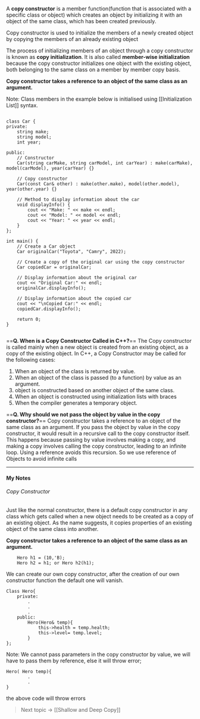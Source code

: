 
A **copy constructor** is a member function(function that is associated with a specific class or object) which creates an object by initializing it with an object of the same class, which has been created previously.

Copy constructor is used to initialize the members of a newly created object by copying the members of an already existing object

The process of initializing members of an object through a copy constructor is known as **copy initialization**. It is also called **member-wise initialization** because the copy constructor initializes one object with the existing object, both belonging to the same class on a member by member copy basis.

 **Copy constructor takes a reference to an object of the same class as an argument.**

Note: Class members in the example below is initialised using [[Initialization List]] syntax.

```

class Car {
private:
    string make;
    string model;
    int year;

public:
    // Constructor
    Car(string carMake, string carModel, int carYear) : make(carMake), model(carModel), year(carYear) {}

    // Copy constructor
    Car(const Car& other) : make(other.make), model(other.model), year(other.year) {}

    // Method to display information about the car
    void displayInfo() {
        cout << "Make: " << make << endl;
        cout << "Model: " << model << endl;
        cout << "Year: " << year << endl;
    }
};

int main() {
    // Create a Car object
    Car originalCar("Toyota", "Camry", 2022);

    // Create a copy of the original car using the copy constructor
    Car copiedCar = originalCar;

    // Display information about the original car
    cout << "Original Car:" << endl;
    originalCar.displayInfo();

    // Display information about the copied car
    cout << "\nCopied Car:" << endl;
    copiedCar.displayInfo();

    return 0;
}


```

==**Q. When is a Copy Constructor Called in C++?**==
The Copy constructor is called mainly when a new object is created from an existing object, as a copy of the existing object.
In C++, a Copy Constructor may be called for the following cases:
1. When an object of the class is returned by value.   
2. When an object of the class is passed (to a function) by value as an argument.   
3. object is constructed based on another object of the same class.  
4. When an object is constructed using initialization lists with braces   
5. When the compiler generates a temporary object.

==**Q.  Why should we not pass the object by value in the copy constructor?**==
Copy constructor takes a reference to an object of the same class as an argument. If you pass the object by value in the copy constructor, it would result in a recursive call to the copy constructor itself. 
This happens because passing by value involves making a copy, and making a copy involves calling the copy constructor, leading to an infinite loop. Using a reference avoids this recursion. So we use reference of Objects to avoid infinite calls

----

#### My Notes
###### Copy Constructor
Just like the normal constructor, there is a default copy constructor in any class which gets called when a new object needs to be created as a copy of an existing object.
As the name suggests, it copies properties of an existing object of the same class into another.

**Copy constructor takes a reference to an object of the same class as an argument.**

```
	Hero h1 = (10,'B);
	Hero h2 = h1; or Hero h2(h1);
```

We can create our own copy constructor, after the creation of our own constructor function the default one will vanish.

```
Class Hero{
	private:
		.
		.
		.
	public:
		Hero(Hero& temp){
			this->health = temp.health;
			this->level= temp.level;
		}
};
```
Note: We cannot pass parameters in the copy constructor by value, we will have to pass them by reference,
else it will throw error;
```
Hero( Hero temp){
		.
		.
}
```
the above code will throw errors




> Next topic -> [[Shallow and Deep Copy]]